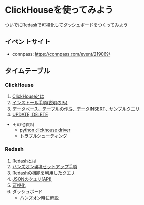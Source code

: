 # ClickHouseを使ってみよう

ついでにRedashで可視化してダッシュボードをつくってみよう

## イベントサイト

- connpass: https://connpass.com/event/219069/ 

## タイムテーブル

### ClickHouse

1. [ClickHouseとは](docs/about_clickhouse.md)
1. [インストール手順(説明のみ)](docs/install.md)
1. [データベース、テーブルの作成、データINSERT、サンプルクエリ](docs/get_started.md)
1. [UPDATE, DELETE](docs/update_delete.md)

- その他資料
    - [python clickhouse driver](docs/python_clickhouse_driver.md)
    - [トラブルシューティング](docs/errors.md)


### Redash

1. [Redashとは](./docs/about_redash.md)
1. [ハンズオン環境セットアップ手順](./docs/redash_handson_env.md)
1. [Redashの機能を利用したクエリ](./docs/query_params.md)
1. [JSONのクエリ(API)](./docs/query_json.md)
1. [可視化](./docs/visualization.md)
1. ダッシュボード
    - ハンズオン時に解説



